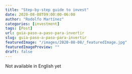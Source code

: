 ```yaml
---
title: "Step-by-step guide to invest"
date: 2020-08-08T09:00:00-06:00
author: "Rodolfo Martínez"
categories: [investment]
tags: [Post]
url: guia-paso-a-paso-para-invertir
slug: guia-paso-a-paso-para-invertir
featuredImage: "/images/2020-08-08/_featuredImage.jpg"
featuredImagePreview: ""
draft: false
---
```


Not available in English yet

